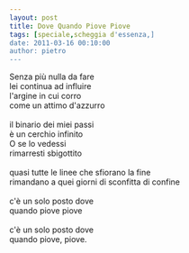 ```yaml
---
layout: post
title: Dove Quando Piove Piove
tags: [speciale,scheggia d'essenza,]
date: 2011-03-16 00:10:00
author: pietro
---
```

<div dir="ltr" style="text-align: left">Senza più nulla da fare<br/>lei continua ad influire<br/>l'argine in cui corro<br/>come un attimo d'azzurro<br/><br/>il binario dei miei passi<br/>è un cerchio infinito<br/>O se lo vedessi<br/>rimarresti sbigottito<br/><br/>quasi tutte le linee che sfiorano la fine<br/>rimandano a quei giorni di sconfitta di confine<br/><br/>c'è un solo posto dove<br/>quando piove piove<br/><br/>c'è un solo posto dove<br/>quando piove, piove.<br/>
